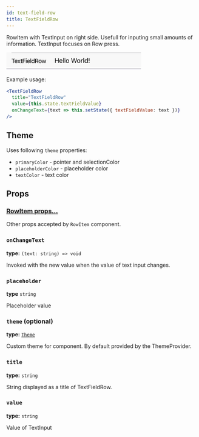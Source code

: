 ```yaml
---
id: text-field-row
title: TextFieldRow
---
```


RowItem with TextInput on right side. Usefull for inputing small amounts of information.
TextInput focuses on Row press.

![TextFieldRow component](assets/text-field-row.png)
 
Example usage:
```jsx
<TextFieldRow
  title="TextFieldRow"
  value={this.state.textFieldValue}
  onChangeText={text => this.setState({ textFieldValue: text })}
/>
```

## Theme
Uses following `theme` properties:
- `primaryColor` - pointer and selectionColor
- `placeholderColor` - placeholder color  
- `textColor` - text color

## Props

### [RowItem props...](row-item.html#props)

Other props accepted by `RowItem` component.

### `onChangeText`
**type:** `(text: string) => void`  

Invoked with the new value when the value of text input changes.

### `placeholder`  
**type** `string`  

Placeholder value


### `theme` (optional)
**type:** [`Theme`](theme.html)
 
Custom theme for component. By default provided by the ThemeProvider.

### `title`
**type:** `string`

String displayed as a title of TextFieldRow.

### `value`
**type:** `string`

Value of TextInput
